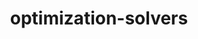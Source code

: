 ---
title: optimization-solvers
github: https://github.com/fedemagnani/optimization-solvers
docs: https://docs.rs/optimization-solvers
description: Numerical optimization solvers for unconstrained and simple-bounds constrained convex optimization problems in Rust.
stars_badge: https://img.shields.io/github/stars/fedemagnani/optimization-solvers?style=social
downloads_badge: https://img.shields.io/crates/d/optimization-solvers
docs_badge: https://docs.rs/optimization-solvers/badge.svg
---